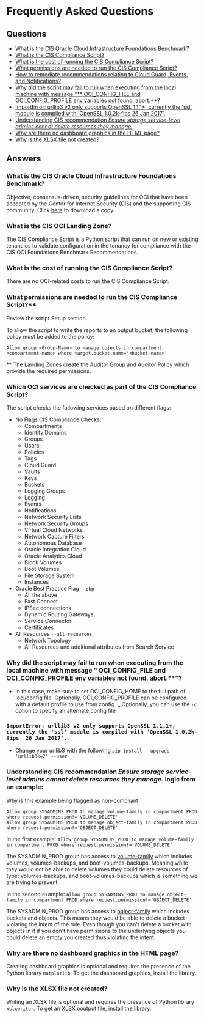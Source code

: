 # Frequently Asked Questions
## Questions
- [What is the CIS Oracle Cloud Infrastructure Foundations Benchmark?](#cis)
- [What is the CIS Compliance Script?](#script)
- [What is the cost of running the CIS Compliance Script?](#cost)
- [What permissions are needed to run the CIS Compliance Script?](#script-access)
- [How to remediate recommendations relating to Cloud Guard, Events, and Notifications?](./terraform-remediations/cis_oci_benchmark_logging_monitoring_remediation/)
- [Why did the script may fail to run when executing from the local machine with message "** OCI_CONFIG_FILE and OCI_CONFIG_PROFILE env variables not found, abort.**?](#oci_config_profile)
- [ImportError: urllib3 v2 only supports OpenSSL 1.1.1+, currently the 'ssl' module is compiled with 'OpenSSL 1.0.2k-fips  26 Jan 2017'.](#urllib3)
- [Understanding CIS recommendation *Ensure storage service-level admins cannot delete resources they manage.*](#storage-admins)
- [Why are there no dashboard graphics in the HTML page?](#html-page)
- [Why is the XLSX file not created?](#xlsx)

## Answers

### <a name="cis"></a>**What is the CIS Oracle Cloud Infrastructure Foundations Benchmark?**

Objective, consensus-driven, security guidelines for OCI that have been accepted by the Center for Internet Security (CIS) and the supporting CIS community. Click [here](https://www.cisecurity.org/benchmark/oracle_cloud/) to download a copy.

### <a name="script"></a>**What is the CIS OCI Landing Zone?**

The CIS Compliance Script is a Python script that can run on new or existing tenancies to validate configuration in the tenancy for compliance with the CIS OCI Foundations Benchmark Recommendations.

### <a name="cost"></a>**What is the cost of running the CIS Compliance Script?**

There are no OCI-related costs to run the CIS Compliance Script.

### <a name="script-access"></a>What permissions are needed to run the CIS Compliance Script?**

Review the script Setup section.

To allow the script to write the reports to an output bucket, the following policy must be added to the policy:

`Allow group <Group-Name> to manage objects in compartment <compartment-name> where target.bucket.name='<bucket-name>'`

** The Landing Zones create the Auditor Group and Auditor Policy which provide the required permissions.

### <a name="services"></a>**Which OCI services are checked as part of the CIS Compliance Script?**

The script checks the following services based on different flags:
- No Flags CIS Compliance Checks:
    - Compartments
    - Identity Domains
    - Groups
    - Users
    - Policies
    - Tags
    - Cloud Guard
    - Vaults
    - Keys
    - Buckets
    - Logging Groups
    - Logging
    - Events
    - Notifications
    - Network Security Lists
    - Network Security Groups
    - Virtual Cloud Networks
    - Network Capture Filters
    - Autonomous Database
    - Oracle Integration Cloud
    - Oracle Analytics Cloud
    - Block Volumes
    - Boot Volumes
    - File Storage System
    - Instances
- Oracle Best Practice Flag `--obp`
    - All the above
    - Fast Connect
    - IPSec connections
    - Dynamic Routing Gateways
    - Service Connector 
    - Certificates
- All Resources `--all-resources`
    - Network Topology
    - All Resources and additional attributes from Search Service

### <a name="oci_config_profile"></a>**Why did the script may fail to run when executing from the local machine with message "** OCI_CONFIG_FILE and OCI_CONFIG_PROFILE env variables not found, abort.**"?
- In this case, make sure to set OCI_CONFIG_HOME to the full path of .oci/config file. Optionally, OCI_CONFIG_PROFILE can be configured with a default profile to use from config.
_ Optionally, you can use the `-c` option to specify an alternate config file

### <a name="urllib3"></a> `ImportError: urllib3 v2 only supports OpenSSL 1.1.1+, currently the 'ssl' module is compiled with 'OpenSSL 1.0.2k-fips  26 Jan 2017'.`
- Change your urllib3 with the following `pip install --upgrade 'urllib3<=2' --user`

### <a name="storage-admins"></a>**Understanding CIS recommendation *Ensure storage service-level admins cannot delete resources they manage.* logic from an example:**
    
Why is this example being flagged as non-compliant
    
```
Allow group SYSADMINS_PROD to manage volume-family in compartment PROD where request.permission!='VOLUME_DELETE'
Allow group SYSADMINS_PROD to manage object-family in compartment PROD where request.permission!='OBJECT_DELETE'
```
    
In the first example:
    `Allow group SYSADMINS_PROD to manage volume-family in compartment PROD where request.permission!='VOLUME_DELETE'`

The SYSADMIN_PROD group has access to [volume-family](https://docs.oracle.com/en-us/iaas/Content/Identity/policyreference/corepolicyreference.htm#For3) which includes volumes, volumes-backups, and boot-volumes-backups.  Meaning while they would not be able to delete volumes they could delete resources of type: volumes-backups, and boot-volumes-backups which is something we are trying to prevent.

In the second example:
    `Allow group SYSADMINS_PROD to manage object-family in compartment PROD where request.permission!='OBJECT_DELETE'`

The SYSADMIN_PROD group has access to [object-family](https://docs.oracle.com/en-us/iaas/Content/Identity/policyreference/objectstoragepolicyreference.htm#Details_for_Object_Storage_Archive_Storage_and_Data_Transfer) which includes buckets and objects. This means they would be able to delete a bucket violating the intent of the rule.  Even though you can't delete a bucket with objects in it if you don't have permissions to the underlying objects you could delete an empty you created thus violating the intent.

### <a name="html-page"></a>**Why are there no dashboard graphics in the HTML page?**

Creating dashboard graphics is optional and requires the presence of the Python library `matplotlib`. To get the dashboard graphics, install the library.

### <a name="xlsx"></a>**Why is the XLSX file not created?**

Writing an XLSX file is optional and requires the presence of Python library `xslxwriter`. To get an XLSX ooutput file, install the library.